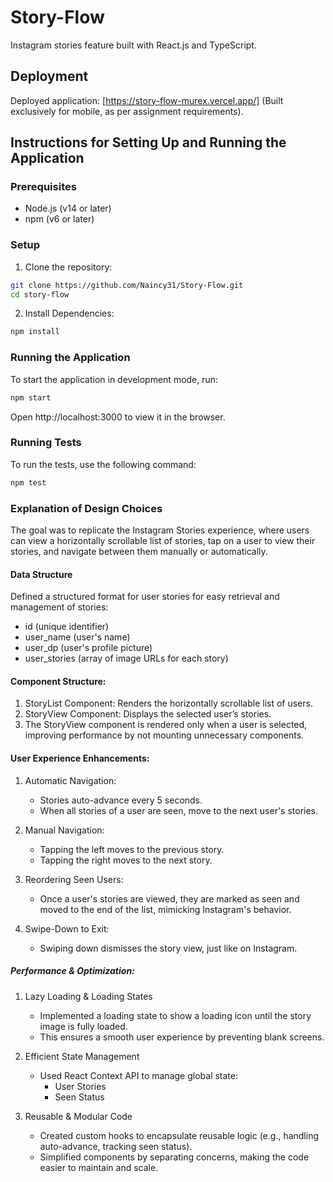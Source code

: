 # Story-Flow

Instagram stories feature built with React.js and TypeScript.

## Deployment

Deployed application: [https://story-flow-murex.vercel.app/] (Built exclusively for mobile, as per assignment requirements).

## Instructions for Setting Up and Running the Application

### Prerequisites

- Node.js (v14 or later)
- npm (v6 or later)

### Setup

1. Clone the repository:

```sh
git clone https://github.com/Naincy31/Story-Flow.git
cd story-flow

```

2. Install Dependencies:

```sh
npm install

```

### Running the Application

To start the application in development mode, run:

```sh
npm start
```

Open http://localhost:3000 to view it in the browser.

### Running Tests

To run the tests, use the following command:

```sh
npm test
```

### Explanation of Design Choices

The goal was to replicate the Instagram Stories experience, where users can view a horizontally scrollable list of stories, tap on a user to view their stories, and navigate between them manually or automatically.

#### Data Structure

Defined a structured format for user stories for easy retrieval and management of stories:

- id (unique identifier)
- user_name (user's name)
- user_dp (user's profile picture)
- user_stories (array of image URLs for each story)

#### Component Structure:

1. StoryList Component: Renders the horizontally scrollable list of users.
2. StoryView Component: Displays the selected user’s stories.
3. The StoryView component is rendered only when a user is selected, improving performance by not mounting unnecessary components.

#### User Experience Enhancements:

1. Automatic Navigation:

   - Stories auto-advance every 5 seconds.
   - When all stories of a user are seen, move to the next user's stories.

2. Manual Navigation:

   - Tapping the left moves to the previous story.
   - Tapping the right moves to the next story.

3. Reordering Seen Users:

   - Once a user's stories are viewed, they are marked as seen and moved to the end of the list, mimicking Instagram's behavior.

4. Swipe-Down to Exit:
   - Swiping down dismisses the story view, just like on Instagram.

##### Performance & Optimization:

1. Lazy Loading & Loading States

   - Implemented a loading state to show a loading icon until the story image is fully loaded.
   - This ensures a smooth user experience by preventing blank screens.

2. Efficient State Management

   - Used React Context API to manage global state:
     - User Stories
     - Seen Status

3. Reusable & Modular Code
   - Created custom hooks to encapsulate reusable logic (e.g., handling auto-advance, tracking seen status).
   - Simplified components by separating concerns, making the code easier to maintain and scale.
